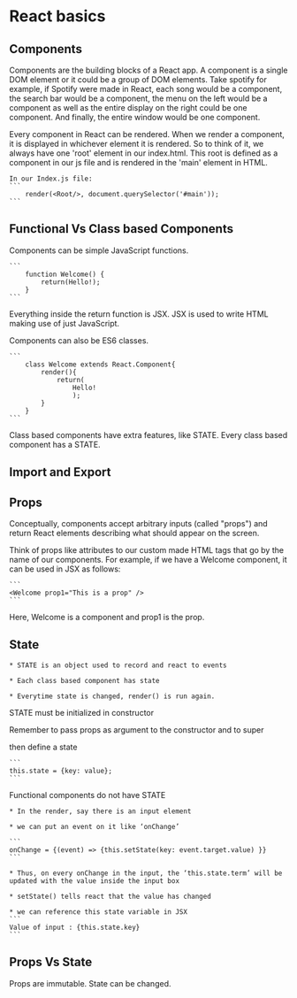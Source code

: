 # React basics

## Components

Components are the building blocks of a React app.
A component is a single DOM element or it could be a group of DOM elements.
Take spotify for example, if Spotify were made in React, each song would be a component, the search bar would be a component, the menu on the left would be a component as well as the entire display on the right could be one component. And finally, the entire window would be one component.

Every component in React can be rendered.
When we render a component, it is displayed in whichever element it is rendered.
So to think of it, we always have one 'root' element in our index.html. 
This root is defined as a component in our js file and <Root/> is rendered in the 'main' element in HTML.

	In our Index.js file:
	```
		render(<Root/>, document.querySelector('#main'));
	```

## Functional Vs Class based Components

Components can be simple JavaScript functions.

	```
		function Welcome() {
			return(Hello!);
		}
	```
Everything inside the return function is JSX. JSX is used to write HTML making use of just JavaScript.

Components can also be ES6 classes.

	```
		class Welcome extends React.Component{
			render(){
				return(
					Hello!
					);
			}
		}
	```

Class based components have extra features, like STATE. Every class based component has a STATE.

## Import and Export

## Props

Conceptually, components accept arbitrary inputs (called "props") and return React elements describing what should appear on the screen.

Think of props like attributes to our custom made HTML tags that go by the name of our components. For example, if we have a Welcome component, it can be used in JSX as follows:
	
	```
	<Welcome prop1="This is a prop" />
	```

Here, Welcome is a component and prop1 is the prop.

## State

	* STATE is an object used to record and react to events

	* Each class based component has state

	* Everytime state is changed, render() is run again.

STATE must be initialized in constructor

Remember to pass props as argument to the constructor and to super

then define a state

	```
	this.state = {key: value};
	```

Functional components do not have STATE

	* In the render, say there is an input element

	* we can put an event on it like ‘onChange’

	```
	onChange = {(event) => {this.setState(key: event.target.value) }}
	```

	* Thus, on every onChange in the input, the ‘this.state.term’ will be updated with the value inside the input box

	* setState() tells react that the value has changed

	* we can reference this state variable in JSX
	```
	Value of input : {this.state.key}
	```

## Props Vs State

Props are immutable. State can be changed.